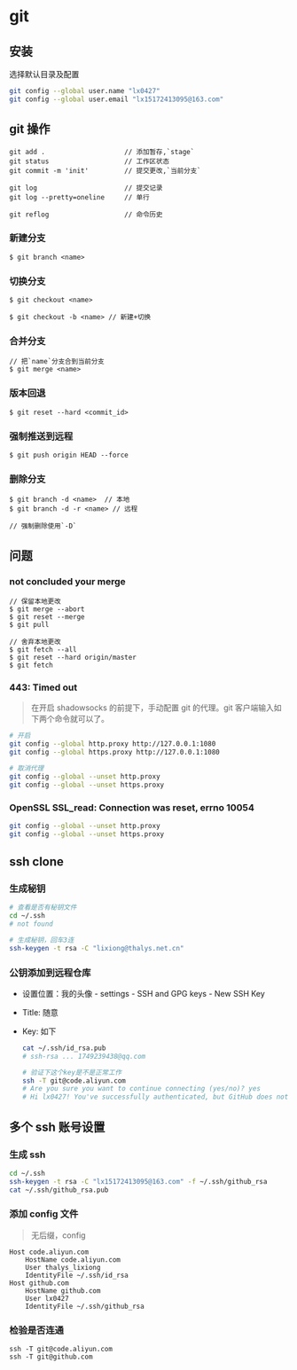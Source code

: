 # git

## 安装

选择默认目录及配置

```bash
git config --global user.name "lx0427"
git config --global user.email "lx15172413095@163.com"
```

## git 操作

```
git add .                    // 添加暂存,`stage`
git status                   // 工作区状态
git commit -m 'init'         // 提交更改,`当前分支`

git log                      // 提交记录
git log --pretty=oneline     // 单行

git reflog                   // 命令历史
```

### 新建分支

```
$ git branch <name>
```

### 切换分支

```
$ git checkout <name>

$ git checkout -b <name> // 新建+切换
```

### 合并分支

```
// 把`name`分支合到当前分支
$ git merge <name>
```

### 版本回退

```
$ git reset --hard <commit_id>
```

### 强制推送到远程

```
$ git push origin HEAD --force
```

### 删除分支

```
$ git branch -d <name>  // 本地
$ git branch -d -r <name> // 远程

// 强制删除使用`-D`
```

## 问题

### not concluded your merge

```
// 保留本地更改
$ git merge --abort
$ git reset --merge
$ git pull
```

```
// 舍弃本地更改
$ git fetch --all
$ git reset --hard origin/master
$ git fetch
```

### 443: Timed out

> 在开启 shadowsocks 的前提下，手动配置 git 的代理。git 客户端输入如下两个命令就可以了。

```bash
# 开启
git config --global http.proxy http://127.0.0.1:1080
git config --global https.proxy http://127.0.0.1:1080

# 取消代理
git config --global --unset http.proxy
git config --global --unset https.proxy
```

### OpenSSL SSL_read: Connection was reset, errno 10054

```bash
git config --global --unset http.proxy
git config --global --unset https.proxy
```

## ssh clone

### 生成秘钥

```bash
# 查看是否有秘钥文件
cd ~/.ssh
# not found

# 生成秘钥，回车3连
ssh-keygen -t rsa -C "lixiong@thalys.net.cn"
```

### 公钥添加到远程仓库

- 设置位置：我的头像 - settings - SSH and GPG keys - New SSH Key
- Title: 随意
- Key: 如下

  ```bash
  cat ~/.ssh/id_rsa.pub
  # ssh-rsa ... 1749239438@qq.com

  # 验证下这个key是不是正常工作
  ssh -T git@code.aliyun.com
  # Are you sure you want to continue connecting (yes/no)? yes
  # Hi lx0427! You've successfully authenticated, but GitHub does not provide shell access.
  ```

## 多个 ssh 账号设置

### 生成 ssh

```bash
cd ~/.ssh
ssh-keygen -t rsa -C "lx15172413095@163.com" -f ~/.ssh/github_rsa
cat ~/.ssh/github_rsa.pub
```

### 添加 config 文件

> 无后缀，config

```
Host code.aliyun.com
    HostName code.aliyun.com
    User thalys_lixiong
    IdentityFile ~/.ssh/id_rsa
Host github.com
    HostName github.com
    User lx0427
    IdentityFile ~/.ssh/github_rsa
```

### 检验是否连通

```
ssh -T git@code.aliyun.com
ssh -T git@github.com
```
